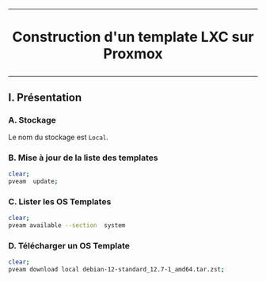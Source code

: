 ------------------------------------------------------------------------------------------------------
# <p align='center'> Construction d'un template LXC sur Proxmox </p>
------------------------------------------------------------------------------------------------------
## I. Présentation
### A. Stockage
Le nom du stockage est `Local`.

### B. Mise à jour de la liste des templates
```bash
clear;
pveam  update;
```

### C. Lister les OS Templates
```bash
clear;
pveam available --section  system
```

### D. Télécharger un OS Template
```bash
clear;
pveam download local debian-12-standard_12.7-1_amd64.tar.zst;
```
